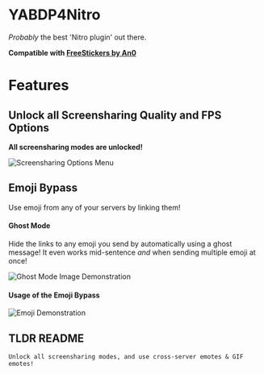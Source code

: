 # YABDP4Nitro

*Probably* the best 'Nitro plugin' out there.

**Compatible with [FreeStickers by An0](https://github.com/An00nymushun/DiscordFreeStickers)**

# Features

## Unlock all Screensharing Quality and FPS Options

**All screensharing modes are unlocked!**

![Screensharing Options Menu](https://user-images.githubusercontent.com/54255074/166120652-b7cc6a10-ea2e-4ad8-975f-6c8d4aabdc5e.png)

## Emoji Bypass

Use emoji from any of your servers by linking them!

#### Ghost Mode

Hide the links to any emoji you send by automatically using a ghost message! It even works mid-sentence *and* when sending multiple emoji at once!

![Ghost Mode Image Demonstration](https://user-images.githubusercontent.com/54255074/166120840-50bd98c7-48d0-4772-8d9b-17280e247a02.png)

#### Usage of the Emoji Bypass

![Emoji Demonstration](https://user-images.githubusercontent.com/54255074/166121643-58b06bc5-c0a5-4e45-a7e9-c135337b7ed0.gif)


## TLDR README
`Unlock all screensharing modes, and use cross-server emotes & GIF emotes!`
